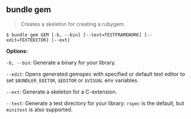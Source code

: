 ## bundle gem

> Creates a skeleton for creating a rubygem.

~~~
$ bundle gem GEM [-b, --bin] [--test=TESTFRAMEWORK] [--edit=TEXTEDITOR] [--ext]
~~~

**Options:**

`-b, --bin`: Generate a binary for your library.

`--edit`: Opens generated gemspec with specified or default text editor to set
`$BUNDLER_EDITOR`, `$EDITOR` or `$VISUAL` env variables.

`--ext`: Generate a skeleton for a C-extension.

`--test`: Generate a test directory for your library: `rspec` is the default,
but `minitest` is also supported.
